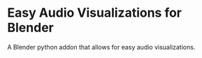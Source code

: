Easy Audio Visualizations for Blender
=========

A Blender python addon that allows for easy audio visualizations.

